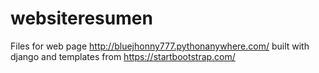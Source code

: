 # websiteresumen

Files for web page http://bluejhonny777.pythonanywhere.com/ built with django and templates from https://startbootstrap.com/